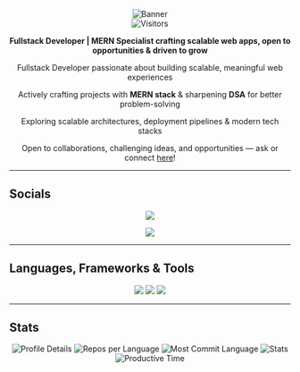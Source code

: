 <div align="center">
   <img src="https://github.com/shreyash-vishwasrao/shreyash-vishwasrao/assets/74005022/d99a9933-c791-46b8-a40e-3f3be6066e0e" alt="Banner" />
   <br />
   <img src="https://visitor-badge.laobi.icu/badge?page_id=shreyash-vishwasrao.shreyash-vishwasrao" alt="Visitors" />
</div>

<p align="center"><strong>Fullstack Developer | MERN Specialist crafting scalable web apps, open to opportunities & driven to grow</strong></p>

<div align="center">
   <p>Fullstack Developer passionate about building scalable, meaningful web experiences</p>
   <p>Actively crafting projects with <strong>MERN stack</strong> & sharpening <strong>DSA</strong> for better problem-solving</p>
   <p>Exploring scalable architectures, deployment pipelines & modern tech stacks</p>
   <p>Open to collaborations, challenging ideas, and opportunities — ask or connect <a href="https://github.com/shreyash-vishwasrao/shreyash-vishwasrao/issues">here</a>!</p>
</div>

---

## Socials

<div align="center">
   <p>
      <a href="mailto:shreyashvishwasrao29@gmail.com" target="_blank">
      <img src="https://img.shields.io/badge/Gmail-333333?style=for-the-badge&logo=gmail&logoColor=red" />
      </a>
   </p>
   <p>
      <a href="https://www.linkedin.com/in/shreyashvishwasrao" target="_blank">
      <img src="https://img.shields.io/badge/LinkedIn-0077B5?style=for-the-badge&logo=linkedin&logoColor=white" />
      </a>
   </p>
</div>

---

## Languages, Frameworks & Tools

<div align="center">
   <img src="https://skillicons.dev/icons?i=html,css,javascript,java,php" />
   <img src="https://skillicons.dev/icons?i=nodejs,express,mongodb,firebase,gulp,postman" />
   <img src="https://skillicons.dev/icons?i=react,redux,bootstrap,tailwind,scss,styledcomponents,vite,vscode,git,github,mysql,jquery,netlify" />
</div>

---

## Stats

<div align="center">
   <img src="http://github-profile-summary-cards.vercel.app/api/cards/profile-details?username=creatorshv&theme=github_dark" alt="Profile Details" />
   <img src="http://github-profile-summary-cards.vercel.app/api/cards/repos-per-language?username=creatorshv&theme=github_dark" alt="Repos per Language" />
   <img src="http://github-profile-summary-cards.vercel.app/api/cards/most-commit-language?username=creatorshv&theme=github_dark" alt="Most Commit Language" />
   <img src="http://github-profile-summary-cards.vercel.app/api/cards/stats?username=creatorshv&theme=github_dark" alt="Stats" />
   <img src="http://github-profile-summary-cards.vercel.app/api/cards/productive-time?username=creatorshv&theme=github_dark&utcOffset=8" alt="Productive Time" />
</div>
